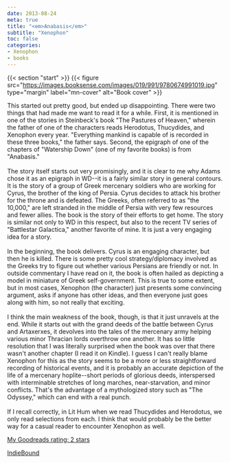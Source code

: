```yaml
---
date: 2013-08-24
meta: true
title: "<em>Anabasis</em>"
subtitle: "Xenophon"
toc: false
categories:
- Xenophon
- books
---
```


{{< section "start" >}}
{{< figure src="https://images.booksense.com/images/019/991/9780674991019.jpg" type="margin" label="mn-cover" alt="Book cover" >}}

This started out pretty good, but ended up disappointing. There were two things that had made me want to read it for a while. First, it is mentioned in one of the stories in Steinbeck's book "The Pastures of Heaven," wherein the father of one of the characters reads Herodotus, Thucydides, and Xenophon every year. "Everything mankind is capable of is recorded in these three books," the father says. Second, the epigraph of one of the chapters of "Watership Down" (one of my favorite books) is from "Anabasis."<br /><br />The story itself starts out very promisingly, and it is clear to me why Adams chose it as an epigraph in WD--it is a fairly similar story in general contours. It is the story of a group of Greek mercenary soldiers who are working for Cyrus, the brother of the king of Persia. Cyrus decides to attack his brother for the throne and is defeated. The Greeks, often referred to as "the 10,000," are left stranded in the middle of Persia with very few resources and fewer allies. The book is the story of their efforts to get home. The story is similar not only to WD in this respect, but also to the recent TV series of "Battlestar Galactica," another favorite of mine. It is just a very engaging idea for a story. <br /><br />In the beginning, the book delivers. Cyrus is an engaging character, but then he is killed. There is some pretty cool strategy/diplomacy involved as the Greeks try to figure out whether various Persians are friendly or not. In outside commentary I have read on it, the book is often hailed as depicting a model in miniature of Greek self-government. This is true to some extent, but in most cases, Xenophon (the character) just presents some convincing argument, asks if anyone has other ideas, and then everyone just goes along with him, so not really that exciting.<br /><br />I think the main weakness of the book, though, is that it just unravels at the end. While it starts out with the grand deeds of the battle between Cyrus and Artaxerxes, it devolves into the tales of the mercenary army helping various minor Thracian lords overthrow one another. It has so little resolution that I was literally surprised when the book was over that there wasn't another chapter (I read it on Kindle). I guess I can't really blame Xenophon for this as the story seems to be a more or less straightforward recording of historical events, and it is probably an accurate depiction of the life of a mercenary hoplite--short periods of glorious deeds, interspersed with interminable stretches of long marches, near-starvation, and minor conflicts. That's the advantage of a mythologized story such as "The Odyssey," which can end with a real punch. <br /><br />If I recall correctly, in Lit Hum when we read Thucydides and Herodotus, we only read selections from each. I think that would probably be the better way for a casual reader to encounter Xenophon as well.

[My Goodreads rating: 2 stars](https://www.goodreads.com/review/show/696456493)  

[IndieBound](https://www.indiebound.org/book/9780674991019)
